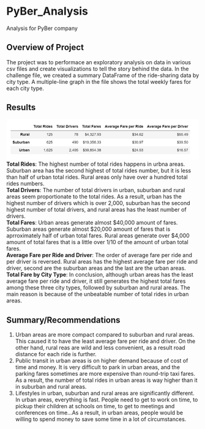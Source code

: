 # **PyBer_Analysis**
Analysis for PyBer company
## Overview of Project
The project was to performace an exploratory analysis on data in various csv files and create visualizations to tell the story behind the data. In the challenge file, we created a summary DataFrame of the ride-sharing data by city type. A multiple-line graph in the file shows the total weekly fares for each city type.
## Results
![pyber_summary](Resources/pyber_summary.png)
**Total Rides**: The highest number of total rides happens in urbna areas. Suburban area has the second highest of total rides number, but it is less than half of urban total rides. Rural areas only have over a hundred total rides numbers.
<br />**Total Drivers**: The number of total drivers in urban, suburban and rural areas seem proportionate to the total rides. As a result, urban has the highest number of drivers which is over 2,000, suburban has the second highest number of total drivers, and rural areas has the least number of drivers.
<br />**Total Fares**: Urban areas generate almost $40,000 amount of fares. Suburban areas generate almost $20,000 amount of fares that is aprroximately half of urban total fares. Rural areas generate over $4,000 amount of total fares that is a little over 1/10 of the amount of urban total fares.
<br />**Average Fare per Ride and Driver**: The order of average fare per ride and per driver is reversed. Rural areas has the highest average fare per ride and driver, second are the suburban areas and the last are the urban areas. 
<br />**Total Fare by City Type**: In conclusion, although urban areas has the least average fare per ride and driver, it still generates the highest total fares among these three city types, followed by suburban and rural areas. The main reason is because of the unbeatable number of total rides in urban areas.
## Summary/Recommendations
1. Urban areas are more compact compared to suburban and rural areas. This caused it to have the least average fare per ride and driver. On the other hand, rural reas are wild and less convenient, as a result road distance for each ride is further.
2. Public transit in urban areas is on higher demand because of cost of time and money. It is very difficult to park in urban areas, and the parking fares sometimes are more expensive than round-trip taxi fares. As a result, the number of total rides in urban areas is way higher than it in suburban and rural areas.
3. Lifestyles in urban, suburban and rural areas are significantly different. In urban areas, everything is fast. People need to get to work on time, to pickup their children at schools on time, to get to meetings and conferences on time...As a result, in urban areas, people would be willing to spend money to save some time in a lot of circumstances.
